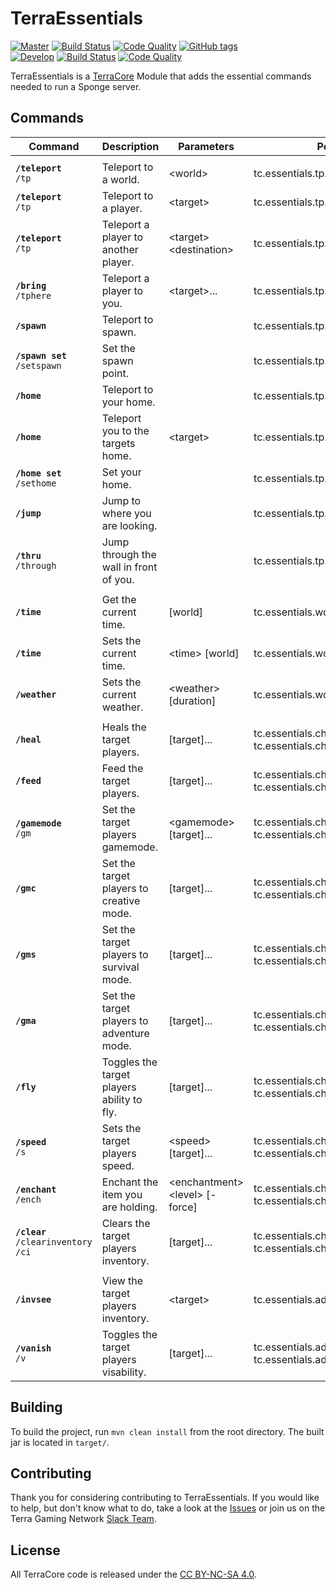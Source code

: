 # TerraEssentials
[![Master](https://img.shields.io/badge/branch-master-orange.svg)](https://github.com/TerraGamingNetwork/TerraEssentials/tree/master) [![Build Status](https://img.shields.io/travis/TerraGamingNetwork/TerraEssentials/master.svg)](https://travis-ci.org/TerraGamingNetwork/TerraEssentials/branches) [![Code Quality](https://img.shields.io/codacy/cf4615d013ec4d37872ecbfcc58b5396/master.svg)](https://www.codacy.com/app/groovyben008/TerraEssentials) [![GitHub tags](https://img.shields.io/github/tag/TerraGamingNetwork/TerraEssentials.svg)](https://github.com/TerraGamingNetwork/TerraEssentials/tags)<br />
[![Develop](https://img.shields.io/badge/branch-develop-orange.svg)](https://github.com/TerraGamingNetwork/TerraEssentials/tree/develop) [![Build Status](https://img.shields.io/travis/TerraGamingNetwork/TerraEssentials/develop.svg)](https://travis-ci.org/TerraGamingNetwork/TerraEssentials/branches) [![Code Quality](https://img.shields.io/codacy/cf4615d013ec4d37872ecbfcc58b5396/develop.svg)](https://www.codacy.com/app/groovyben008/TerraEssentials)

TerraEssentials is a [TerraCore](https://github.com/TerraGamingNetwork/TerraCore) Module that adds the essential commands needed to run a Sponge server.

## Commands

| Command | Description | Parameters | Permission |
|---|---|---|---|
|  |  |  |
| **`/teleport`** <br/> `/tp` | Teleport to a world. | &lt;world&gt; | tc.essentials.tp.world |
| **`/teleport`** <br/> `/tp` | Teleport to a player. | &lt;target&gt; | tc.essentials.tp.player |
| **`/teleport`** <br/> `/tp` | Teleport a player to another player. | &lt;target&gt; &lt;destination&gt; | tc.essentials.tp.player.others |
| **`/bring`** <br/> `/tphere` | Teleport a player to you. | &lt;target&gt;... | tc.essentials.tp.player.others |
| **`/spawn`** | Teleport to spawn. | | tc.essentials.tp.spawn |
| **`/spawn set`** <br /> `/setspawn` | Set the spawn point. | | tc.essentials.tp.spawn.set |
| **`/home`** | Teleport to your home. | | tc.essentials.tp.home |
| **`/home`** | Teleport you to the targets home. | &lt;target&gt; | tc.essentials.tp.home.others |
| **`/home set`** <br /> `/sethome` | Set your home. | | tc.essentials.tp.home.set |
| **`/jump`** | Jump to where you are looking. | | tc.essentials.tp.jump |
| **`/thru`** <br /> `/through` | Jump through the wall in front of you. | | tc.essentials.tp.thru |
|  |  |  |
| **`/time`** | Get the current time. | [world] | tc.essentials.world.time |
| **`/time`** | Sets the current time. | &lt;time&gt; [world] | tc.essentials.world.time.set |
| **`/weather`** | Sets the current weather. | &lt;weather&gt; [duration] | tc.essentials.world.weather.set |
|  |  |  |
| **`/heal`** | Heals the target players. | [target]... | tc.essentials.cheats.heal,<br/>tc.essentials.cheats.heal.others |
| **`/feed`** | Feed the target players. | [target]... | tc.essentials.cheats.feed,<br/>tc.essentials.cheats.feed.others |
| **`/gamemode`** <br /> `/gm` | Set the target players gamemode. | &lt;gamemode&gt; [target]... | tc.essentials.cheats.gamemode,<br />tc.essentials.cheats.gamemode.others |
| **`/gmc`** | Set the target players to creative mode. | [target]... | tc.essentials.cheats.gamemode,<br />tc.essentials.cheats.gamemode.others |
| **`/gms`** | Set the target players to survival mode. | [target]... | tc.essentials.cheats.gamemode,<br />tc.essentials.cheats.gamemode.others |
| **`/gma`** | Set the target players to adventure mode. | [target]... | tc.essentials.cheats.gamemode,<br />tc.essentials.cheats.gamemode.others |
| **`/fly`** | Toggles the target players ability to fly. | [target]... | tc.essentials.cheats.fly,<br/>tc.essentials.cheats.fly.others |
| **`/speed`** <br /> `/s` | Sets the target players speed. | &lt;speed&gt; [target]... | tc.essentials.cheats.speed,<br/>tc.essentials.cheats.speed.others |
| **`/enchant`** <br /> `/ench` | Enchant the item you are holding. | &lt;enchantment&gt; &lt;level&gt; [-force] | tc.essentials.cheats.enchant,<br/>tc.essentials.cheats.enchant.unsafe |
| **`/clear`** <br /> `/clearinventory` <br /> `/ci` | Clears the target players inventory. | [target]... | tc.essentials.cheats.clear,<br/>tc.essentials.cheats.clear.others |
|  |  |  |
| **`/invsee`** | View the target players inventory. | &lt;target&gt; | tc.essentials.admin.invsee |
| **`/vanish`** <br /> `/v` | Toggles the target players visability. | [target]... | tc.essentials.admin.vanish,<br />tc.essentials.admin.vanish.others |

## Building

To build the project, run `mvn clean install` from the root directory. The built jar is located in `target/`.

## Contributing

Thank you for considering contributing to TerraEssentials. If you would like to help, but don't know what to do, take a look at the [Issues](https://github.com/TerraGamingNetwork/TerraEssentials/issues) or join us on the Terra Gaming Network [Slack Team](http://slack.terragaming.co.uk).

## License
All TerraCore code is released under the [CC BY-NC-SA 4.0](http://creativecommons.org/licenses/by-nc-sa/4.0// "Attribution-NonCommercial-ShareAlike 4.0 International").
